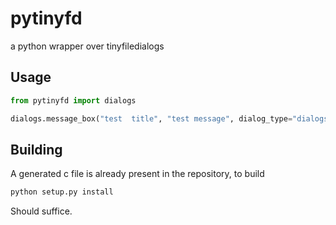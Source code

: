 # pytinyfd
a  python wrapper over tinyfiledialogs
## Usage 

```python
from pytinyfd import dialogs

dialogs.message_box("test  title", "test message", dialog_type="dialogs.DIALOGTYPES_OK", icon_type=dialogs.ICON_INFO, default_button=dialogs.BUTTON_OK)
```

## Building
A generated c file is already present in the repository, to build

```cmd
python setup.py install
```

Should suffice.